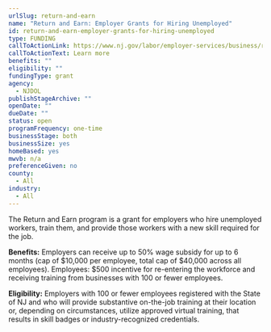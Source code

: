 ```yaml
---
urlSlug: return-and-earn
name: "Return and Earn: Employer Grants for Hiring Unemployed"
id: return-and-earn-employer-grants-for-hiring-unemployed
type: FUNDING
callToActionLink: https://www.nj.gov/labor/employer-services/business/returnandearn.shtml
callToActionText: Learn more
benefits: ""
eligibility: ""
fundingType: grant
agency:
  - NJDOL
publishStageArchive: ""
openDate: ""
dueDate: ""
status: open
programFrequency: one-time
businessStage: both
businessSize: yes
homeBased: yes
mwvb: n/a
preferenceGiven: no
county:
  - All
industry:
  - All
---
```

The Return and Earn program is a grant for employers who hire unemployed workers, train them, and provide those workers with a new skill required for the job.

**Benefits:** Employers can receive up to 50% wage subsidy for up to 6 months (cap of $10,000 per employee, total cap of $40,000 across all employees). Employees: $500 incentive for re-entering the workforce and receiving training from businesses with 100 or fewer employees. 

**Eligibility:** Employers with 100 or fewer employees registered with the State of NJ and who will provide substantive on-the-job training at their location or, depending on circumstances, utilize approved virtual training, that results in skill badges or industry-recognized credentials.